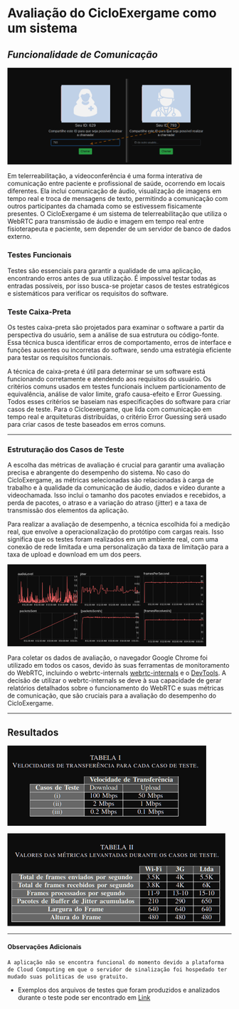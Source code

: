 # Avaliação do CicloExergame como um sistema

## _Funcionalidade de Comunicação_

![Tela](/Imagens/tele.png)

Em telerreabilitação, a videoconferência é uma forma interativa de comunicação entre paciente e profissional de saúde, ocorrendo em locais diferentes. Ela inclui comunicação de áudio, visualização de imagens em tempo real e troca de mensagens de texto, permitindo a comunicação com outros participantes da chamada como se estivessem fisicamente presentes. O CicloExergame é um sistema de telerreabilitação que utiliza o WebRTC para transmissão de áudio e imagem em tempo real entre fisioterapeuta e paciente, sem depender de um servidor de banco de dados externo.

### Testes Funcionais

Testes são essenciais para garantir a qualidade de uma aplicação, encontrando erros antes de sua utilização. É impossível testar todas as entradas possíveis, por isso busca-se projetar casos de testes estratégicos e sistemáticos para verificar os requisitos do software.


### Teste Caixa-Preta 

Os testes caixa-preta são projetados para examinar o software a partir da perspectiva do usuário, sem a análise de sua estrutura ou código-fonte. Essa técnica busca identificar erros de comportamento, erros de interface e funções ausentes ou incorretas do software, sendo uma estratégia eficiente para testar os requisitos funcionais.

A técnica de caixa-preta é útil para determinar se um software está funcionando corretamente e atendendo aos requisitos do usuário. Os critérios comuns usados em testes funcionais incluem particionamento de equivalência, análise de valor limite, grafo causa-efeito e Error Guessing. Todos esses critérios se baseiam nas especificações do software para criar casos de teste. Para o Cicloexergame, que lida com comunicação em tempo real e arquiteturas distribuídas, o critério Error Guessing será usado para criar casos de teste baseados em erros comuns.

---

### Estruturação dos Casos de Teste

A escolha das métricas de avaliação é crucial para garantir uma avaliação precisa e abrangente do desempenho do sistema. No caso do CicloExergame, as métricas selecionadas são relacionadas à carga de trabalho e à qualidade da comunicação de áudio, dados e vídeo durante a videochamada. Isso inclui o tamanho dos pacotes enviados e recebidos, a perda de pacotes, o atraso e a variação do atraso (jitter) e a taxa de transmissão dos elementos da aplicação.

Para realizar a avaliação de desempenho, a técnica escolhida foi a medição real, que envolve a operacionalização do protótipo com cargas reais. Isso significa que os testes foram realizados em um ambiente real, com uma conexão de rede limitada e uma personalização da taxa de limitação para a taxa de upload e download em um dos peers.

![Grafico](/Imagens/grafh.png)

Para coletar os dados de avaliação, o navegador Google Chrome foi utilizado em todos os casos, devido às suas ferramentas de monitoramento do WebRTC, incluindo o webrtc-internals [webrtc-internals](chrome://webrtc-internals) e o [DevTools](https://developer.chrome.com/docs/devtools/). A decisão de utilizar o webrtc-internals se deve à sua capacidade de gerar relatórios detalhados sobre o funcionamento do WebRTC e suas métricas de comunicação, que são cruciais para a avaliação do desempenho do CicloExergame.

 ---
 
 
## Resultados

![t1](/Imagens/t1.png)

![t2](/Imagens/t2.png)

---

#### Observações Adicionais

    A aplicação não se encontra funcional do momento devido a plataforma de Cloud Computing em que o servidor de sinalização foi hospedado ter mudado suas politicas de uso gratuito.
    
    
- Exemplos dos arquivos de testes que foram produzidos e analizados durante o teste pode ser encontrado em  [Link](https://github.com/FDaniela/Teleconsulta/tree/main/Arquivos%20Extras)
